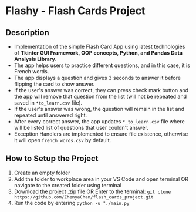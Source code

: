 # Flashy - Flash Cards Project

## Description
- Implementation of the simple Flash Card App using latest technologies of <strong>Tkinter GUI Framework, OOP concepts, Python, and Pandas Data Analysis Library</strong>.
- The app helps users to practice different questions, and in this case, it is French words.
- The app displays a question and gives 3 seconds to answer it before flipping the card to show answer.
- If the user's answer was correct, they can press check mark button and the app will remove that question from the list (will not be repeated and saved in `*to_learn.csv` file).
- If the user's answer was wrong, the question will remain in the list and repeated until answered right.
- After every correct answer, the app updates `*_to_learn.csv` file where will be listed list of questions that user couldn't answer.
- Exception Handlers are implemented to ensure file existence, otherwise it will open `french_words.csv` by default.

## How to Setup the Project
1. Create an empty folder
2. Add the folder to workplace area in your VS Code and open terminal OR navigate to the created folder using terminal
3. Download the project .zip file OR Enter to the terminal:
   `git clone https://github.com/ZhenyaChan/flash_cards_project.git`
4. Run the code by entering `python -u "./main.py`